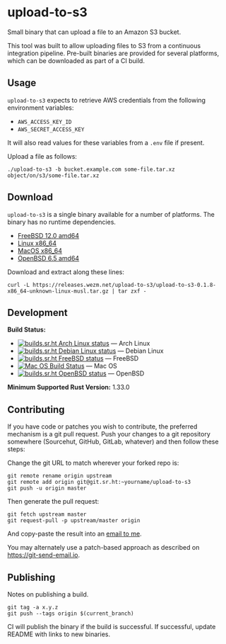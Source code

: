 upload-to-s3
============

Small binary that can upload a file to an Amazon S3 bucket.

This tool was built to allow uploading files to S3 from a continuous
integration pipeline. Pre-built binaries are provided for several platforms,
which can be downloaded as part of a CI build.

Usage
-----

`upload-to-s3` expects to retrieve AWS credentials from the following
environment variables:

* `AWS_ACCESS_KEY_ID`
* `AWS_SECRET_ACCESS_KEY`

It will also read values for these variables from a `.env` file if present.

Upload a file as follows:

    ./upload-to-s3 -b bucket.example.com some-file.tar.xz object/on/s3/some-file.tar.xz

Download
--------

`upload-to-s3` is a single binary available for a number of platforms. The binary
has no runtime dependencies.

* [FreeBSD 12.0 amd64](https://releases.wezm.net/upload-to-s3/upload-to-s3-0.1.8-amd64-unknown-freebsd.tar.gz)
* [Linux x86\_64](https://releases.wezm.net/upload-to-s3/upload-to-s3-0.1.8-x86_64-unknown-linux-musl.tar.gz)
* [MacOS x86\_64](https://releases.wezm.net/upload-to-s3/upload-to-s3-0.1.8-x86_64-apple-darwin.tar.gz)
* [OpenBSD 6.5 amd64](https://releases.wezm.net/upload-to-s3/upload-to-s3-0.1.8-amd64-unknown-openbsd.tar.gz)

Download and extract along these lines:

    curl -L https://releases.wezm.net/upload-to-s3/upload-to-s3-0.1.8-x86_64-unknown-linux-musl.tar.gz | tar zxf -

Development
-----------

**Build Status:**

* [![builds.sr.ht Arch Linux status](https://builds.sr.ht/~wezm/upload-to-s3/arch.yml.svg)](https://builds.sr.ht/~wezm/upload-to-s3/arch.yml?) — Arch Linux
* [![builds.sr.ht Debian Linux status](https://builds.sr.ht/~wezm/upload-to-s3/arch.yml.svg)](https://builds.sr.ht/~wezm/upload-to-s3/debian.yml?) — Debian Linux
* [![builds.sr.ht FreeBSD status](https://builds.sr.ht/~wezm/upload-to-s3/freebsd.yml.svg)](https://builds.sr.ht/~wezm/upload-to-s3/freebsd.yml?) — FreeBSD
* [![Mac OS Build Status](https://api.cirrus-ci.com/github/wezm/upload-to-s3.svg)](https://cirrus-ci.com/github/wezm/upload-to-s3) — Mac OS
* [![builds.sr.ht OpenBSD status](https://builds.sr.ht/~wezm/upload-to-s3/openbsd.yml.svg)](https://builds.sr.ht/~wezm/upload-to-s3/openbsd.yml?) — OpenBSD

**Minimum Supported Rust Version:** 1.33.0

Contributing
------------

If you have code or patches you wish to contribute, the preferred mechanism is
a git pull request. Push your changes to a git repository somewhere (Sourcehut,
GitHub, GitLab, whatever) and then follow these steps:

Change the git URL to match wherever your forked repo is:

    git remote rename origin upstream
    git remote add origin git@git.sr.ht:~yourname/upload-to-s3
    git push -u origin master

Then generate the pull request:

    git fetch upstream master
    git request-pull -p upstream/master origin

And copy-paste the result into an [email to me](mailto:wes@wezm.net).

You may alternately use a patch-based approach as described on
<https://git-send-email.io>.

Publishing
----------

Notes on publishing a build.

    git tag -a x.y.z
    git push --tags origin $(current_branch)

CI will publish the binary if the build is successful. If successful, update
README with links to new binaries.

[rustup]: https://www.rust-lang.org/tools/install
